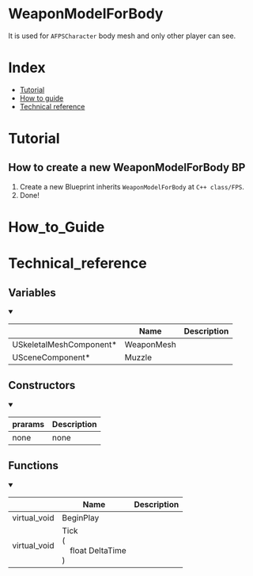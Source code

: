 # WeaponModelForBody
It is used for `AFPSCharacter` body mesh and only other player can see.

# Index
- [Tutorial](#_Tutorial)
- [How to guide](#_How_to_Guide)
- [Technical reference](#_Technical_reference)

# Tutorial
## How to create a new WeaponModelForBody BP
1. Create a new Blueprint inherits `WeaponModelForBody` at `C++ class/FPS`.
2. Done!

# How_to_Guide


# Technical_reference
## Variables
<details open>
<summary></summary>

||Name|Description|
|-|-|-|
|USkeletalMeshComponent*|WeaponMesh||
|USceneComponent*|Muzzle||

</details>

## Constructors
<details open>
<summary></summary>

|prarams|Description|
|-|-|
|none|none|

</details>

## Functions
<details open>
<summary></summary>

||Name|Description|
|-|-|-|
|virtual_void|BeginPlay||
|virtual_void|Tick<br/>(<br/>&emsp;float DeltaTime<br/>)||